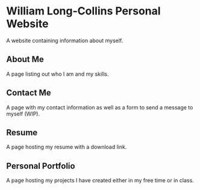 # William Long-Collins Personal Website
A website containing information about myself.

## About Me
A page listing out who I am and my skills.

## Contact Me
A page with my contact information as well as a form to send a message to myself (WIP).

## Resume
A page hosting my resume with a download link.

## Personal Portfolio
A page hosting my projects I have created either in my free time or in class. 
